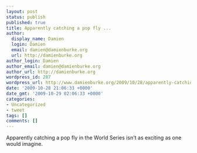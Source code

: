 ```yaml
---
layout: post
status: publish
published: true
title: Apparently catching a pop fly ...
author:
  display_name: Damien
  login: Damien
  email: damien@damienburke.org
  url: http://damienburke.org
author_login: Damien
author_email: damien@damienburke.org
author_url: http://damienburke.org
wordpress_id: 287
wordpress_url: http://www.damienburke.org/2009/10/28/apparently-catching-a-pop-fly/
date: '2009-10-28 21:06:33 +0000'
date_gmt: '2009-10-29 02:06:33 +0000'
categories:
- Uncategorized
- tweet
tags: []
comments: []
---
```

<p>Apparently catching a pop fly in the World Series isn't as exciting as one would imagine.</p>
